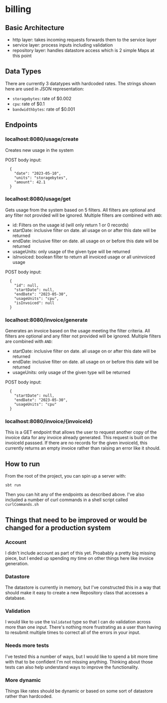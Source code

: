 # billing

## Basic Architecture

- http layer: takes incoming requests forwards them to the service layer
- service layer: process inputs including validation
- repository layer: handles datastore access which is 2 simple Maps at this point

## Data Types

There are currently 3 datatypes with hardcoded rates. The strings shown here are used in JSON representation:
- `storagebytes`: rate of $0.002
- `cpu`: rate of $0.1
- `bandwidthbytes`: rate of $0.001


## Endpoints

### localhost:8080/usage/create

Creates new usage in the system

POST body input:

```
  {
    "date": "2023-05-10",
    "units": "storagebytes",
    "amount": 42.1
  }
```

### localhost:8080/usage/get

Gets usage from the system based on 5 filters. All filters are optional and any filter not provided will be ignored. Multiple filters are combined with `AND`:
- id: Filters on the usage id (will only return 1 or 0 records)
- startDate: inclusive filter on date. all usage on or after this date will be returned
- endDate: inclusive filter on date. all usage on or before this date will be returned
- usageUnits: only usage of the given type will be returned
- isInvoiced: boolean filter to return all invoiced usage or all uninvoiced usage

POST body input:
```
  {
    "id": null,
    "startDate": null,
    "endDate": "2023-05-30",
    "usageUnits": "cpu",
    "isInvoiced": null
  }
```

### localhost:8080/invoice/generate

Generates an invoice based on the usage meeting the filter criteria. All filters are optional and any filter not provided will be ignored. Multiple filters are combined with `AND`:
- startDate: inclusive filter on date. all usage on or after this date will be returned
- endDate: inclusive filter on date. all usage on or before this date will be returned
- usageUnits: only usage of the given type will be returned

POST body input:
```
  {
    "startDate": null,
    "endDate": "2023-05-30",
    "usageUnits": "cpu"
  }
```

### localhost:8080/invoice/{invoiceId}

This is a GET endpoint that allows the user to request another copy of the invoice data for any invoice already generated. This request is built on the invoiceId passsed.
If there are no records for the given invoiceId, this currently returns an empty invoice rather than raising an error like it should.

## How to run

From the root of the project, you can spin up a server with:
```
sbt run
```

Then you can hit any of the endpoints as described above. I've also included a number of curl commands in a shell script called `curlCommands.sh`


## Things that need to be improved or would be changed for a production system

### Account
I didn't include account as part of this yet. Proabably a pretty big missing piece, but I ended up spending my time on other things here like invoice generation.

### Datastore
The datastore is currently in memory, but I've constructed this in a way that should make it easy to create a new Repository class that accesses a database.

### Validation
I would like to use the `Validated` type so that I can do validation across more than one input. There's nothing more frustrating
as a user than having to resubmit multiple times to correct all of the errors in your input.

### Needs more tests
I've tested this a number of ways, but I would like to spend a bit more time with that to be confident I'm not missing anything.
Thinking about those tests can also help understand ways to improve the functionality.

### More dynamic
Things like rates should be dynamic or based on some sort of datastore rather than hardcoded.
